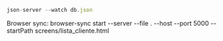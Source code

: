 ```js
json-server --watch db.json
```

Browser sync: browser-sync start --server --file . --host --port 5000 --startPath screens/lista_cliente.html
 